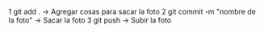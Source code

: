 1 git add .                           -> Agregar cosas para sacar la foto
2 git commit -m "nombre de la foto"   -> Sacar la foto
3 git push                            -> Subir la foto
